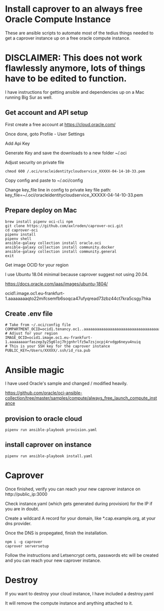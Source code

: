 # Install caprover to an always free Oracle Compute Instance
These are ansible scripts to automate most of the tedius things needed to get a caprover instance up on a free oracle compute instance.

# DISCLAIMER: This does not work flawlessly anymore, lots of things have to be edited to function.

I have instructions for getting ansible and dependencies up on a Mac running Big Sur as well.

## Get account and API setup
First create a free account at https://cloud.oracle.com/

Once done, goto Profile - User Settings

Add Api Key

Generate Key and save the downloads to a new folder ~/.oci

Adjust security on private file

    chmod 600 /.oci/oracleidentitycloudservice_XXXXX-04-14-10-33.pem

Copy config and paste to ~/.oci/config

Change key_file line in config to private key file path:
key_file=~/.oci/oracleidentitycloudservice_XXXXX-04-14-10-33.pem

## Prepare deploy on Mac

    brew install pipenv oci-cli npm
    git clone https://github.com/axlroden/caprover-oci.git
    cd caprover-oci
    pipenv install
    pipenv shell
    ansible-galaxy collection install oracle.oci
    ansible-galaxy collection install community.docker
    ansible-galaxy collection install community.general
    exit

Get image OCID for your region

I use Ubuntu 18.04 minimal because caprover suggest not using 20.04.

https://docs.oracle.com/iaas/images/ubuntu-1804/

ocid1.image.oc1.eu-frankfurt-1.aaaaaaaaqto22mifcsemfb6soqca47ufyqread73zbz44ct7kra5csgy7hka

## Create .env file
    # Take from ~/.oci/config file
    COMPARTMENT_OCID=ocid1.tenancy.oc1..aaaaaaaaaaaaaaaaaaaaaaaaaaaaaaaaaaaaaaaaaaaaaaaaaaaaaaaaaaaaaaaa
    # Adjust for your region
    IMAGE_OCID=ocid1.image.oc1.eu-frankfurt-1.aaaaaaaarfaszep3y25g6loj7hjgnhrlfz5w7zsjocpj4rvdgp6neyu4nuiq
    # This is your SSH key for the caprover instance
    PUBLIC_KEY=/Users/XXXXX/.ssh/id_rsa.pub

# Ansible magic
I have used Oracle's sample and changed / modified heavily.

https://github.com/oracle/oci-ansible-collection/tree/master/samples/compute/always_free_launch_compute_instance

## provision to oracle cloud
    pipenv run ansible-playbook provision.yaml

## install caprover on instance
    pipenv run ansible-playbook install.yaml

# Caprover
Once finished, verify you can reach your new caprover instance on http://public_ip:3000

Check instance.yaml (which gets generated during provision) for the IP if you are in doubt.

Create a wildcard A record for your domain, like *.cap.example.org, at your dns provider.

Once the DNS is propegated, finish the installation.

    npm i -g caprover
    caprover serversetup

Follow the instructions and Letsencrypt certs, passwords etc will be created and you can reach your new caprover instance.

# Destroy
If you want to destroy your cloud instance, I have included a destroy.yaml

It will remove the compute instance and anything attached to it.
